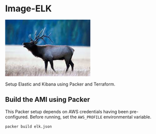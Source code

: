 # Image-ELK

![ELK](elk.jpg)

Setup Elastic and Kibana using Packer and Terraform.

## Build the AMI using Packer

This Packer setup depends on AWS credentials having been pre-configured. Before running, set the `AWS_PROFILE` environmental variable.

```
packer build elk.json
```
